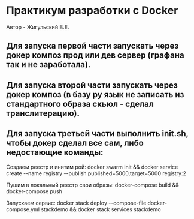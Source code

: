 # Практикум разработки с Docker
Автор - Жигульский В.Е.

## Для запуска первой части запускать через докер композ прод или дев сервер (графана так и не заработала).

## Для запуска второй части запускать через докер композ (в базу ру язык не записать из стандартного образа скьюл - сделал транслитерацию).

## Для запуска третьей части выполнить init.sh, чтобы докер сделал все сам, либо недостающие команды:

Создаем реестр и инитим рой: docker swarm init && docker service create --name registry --publish published=5000,target=5000 registry:2

Пушим в локальный реестр свои образы: docker-compose build && docker-compose push

Запускаем сервис: docker stack deploy --compose-file docker-compose.yml stackdemo && docker stack services stackdemo
